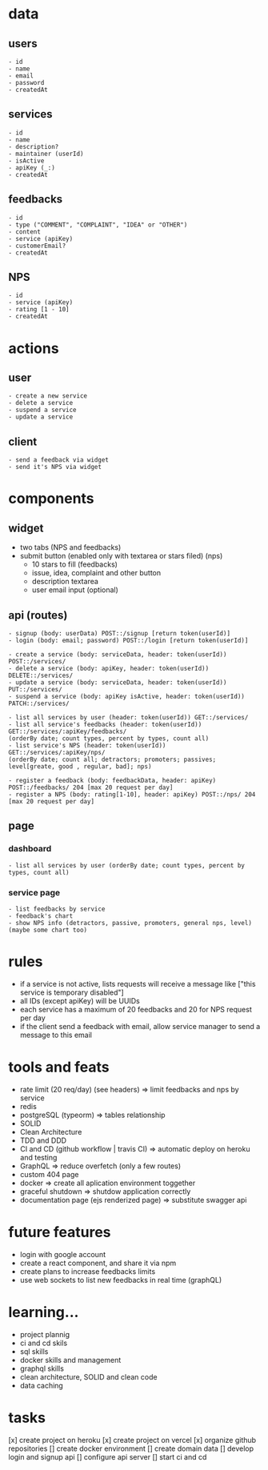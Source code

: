# data
## users
	- id
	- name
	- email
	- password
	- createdAt

## services
	- id
	- name
	- description?
	- maintainer (userId)
	- isActive
	- apiKey (_:)
	- createdAt
<!-- - allowedURLs  https://dev.mysql.com/doc/refman/5.7/en/json.html -->

## feedbacks
	- id
	- type ("COMMENT", "COMPLAINT", "IDEA" or "OTHER")
	- content
	- service (apiKey)
	- customerEmail?
	- createdAt

## NPS
	- id
	- service (apiKey)
	- rating [1 - 10]
	- createdAt

# actions
## user
	- create a new service
	- delete a service
	- suspend a service
	- update a service

## client
	- send a feedback via widget
	- send it's NPS via widget

# components
## widget
- two tabs (NPS and feedbacks)
- submit button (enabled only with textarea or stars filed)
(nps)
	- 10 stars to fill
(feedbacks)
	- issue, idea, complaint and other button
	- description textarea
	- user email input (optional)

## api (routes)
	- signup (body: userData) POST::/signup [return token(userId)]
	- login (body: email; password) POST::/login [return token(userId)]

	- create a service (body: serviceData, header: token(userId)) POST::/services/
	- delete a service (body: apiKey, header: token(userId)) DELETE::/services/
	- update a service (body: serviceData, header: token(userId)) PUT::/services/
	- suspend a service (body: apiKey isActive, header: token(userId)) PATCH::/services/

	- list all services by user (header: token(userId)) GET::/services/
	- list all service's feedbacks (header: token(userId)) GET::/services/:apiKey/feedbacks/ 
	(orderBy date; count types, percent by types, count all)
	- list service's NPS (header: token(userId)) GET::/services/:apiKey/nps/ 
	(orderBy date; count all; detractors; promoters; passives; level[greate, good , regular, bad]; nps)

	- register a feedback (body: feedbackData, header: apiKey) POST::/feedbacks/ 204 [max 20 request per day]
	- register a NPS (body: rating[1-10], header: apiKey) POST::/nps/ 204 [max 20 request per day]
<!-- - list all feedbacks by adm (userId) (orderBy date; count types) -->

## page
### dashboard
	- list all services by user (orderBy date; count types, percent by types, count all)
<!-- - average of NPS feebacks -->

### service page
	- list feedbacks by service
	- feedback's chart
	- show NPS info (detractors, passive, promoters, general nps, level) (maybe some chart too)

# rules
- if a service is not active, lists requests will receive a message like ["this service is temporary disabled"]
- all IDs (except apiKey) will be UUIDs
- each service has a maximum of 20 feedbacks and 20 for NPS request per day
- if the client send a feedback with email, allow service manager to send a message to this email

# tools and feats
- rate limit (20 req/day) (see headers) => limit feedbacks and nps by service
- redis
- postgreSQL (typeorm) => tables relationship
- SOLID
- Clean Architecture
- TDD and DDD
- CI and CD (github workflow | travis CI) => automatic deploy on heroku and testing
- GraphQL => reduce overfetch (only a few routes)
- custom 404 page
- docker => create all aplication environment toggether
- graceful shutdown => shutdow application correctly
- documentation page (ejs renderized page) => substitute swagger api

# future features
- login with google account
- create a react component, and share it via npm
- create plans to increase feedbacks limits
- use web sockets to list new feedbacks in real time (graphQL)

# learning...
- project plannig
- ci and cd skils
- sql skills
- docker skills and management
- graphql skills
- clean architecture, SOLID and clean code
- data caching

# tasks
[x] create project on heroku
[x] create project on vercel
[x] organize github repositories
[] create docker environment
[] create domain data
[] develop login and signup api
[] configure api server
[] start ci and cd